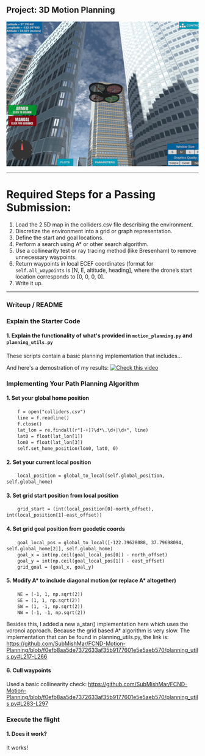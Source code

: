 ## Project: 3D Motion Planning
![Quad Image](./misc/enroute.png)

---


# Required Steps for a Passing Submission:
1. Load the 2.5D map in the colliders.csv file describing the environment.
2. Discretize the environment into a grid or graph representation.
3. Define the start and goal locations.
4. Perform a search using A* or other search algorithm.
5. Use a collinearity test or ray tracing method (like Bresenham) to remove unnecessary waypoints.
6. Return waypoints in local ECEF coordinates (format for `self.all_waypoints` is [N, E, altitude, heading], where the drone’s start location corresponds to [0, 0, 0, 0].
7. Write it up.

---
### Writeup / README


### Explain the Starter Code

#### 1. Explain the functionality of what's provided in `motion_planning.py` and `planning_utils.py`
These scripts contain a basic planning implementation that includes...

And here's a demostration of my results:
[![Check this video](http://img.youtube.com/vi/v=nLBZ6U3HlFw/0.jpg)](https://www.youtube.com/watch?v=nLBZ6U3HlFw)


### Implementing Your Path Planning Algorithm

#### 1. Set your global home position
        f = open("colliders.csv")
        line = f.readline()
        f.close()
        lat_lon = re.findall(r"[-+]?\d*\.\d+|\d+", line)
        lat0 = float(lat_lon[1])
        lon0 = float(lat_lon[3])
        self.set_home_position(lon0, lat0, 0)
        
#### 2. Set your current local position
        local_position = global_to_local(self.global_position, self.global_home)

#### 3. Set grid start position from local position
        grid_start = (int(local_position[0]-north_offset), int(local_position[1]-east_offset))

#### 4. Set grid goal position from geodetic coords
        goal_local_pos = global_to_local([-122.39628088, 37.79698094, self.global_home[2]], self.global_home)
        goal_x = int(np.ceil(goal_local_pos[0]) - north_offset)
        goal_y = int(np.ceil(goal_local_pos[1]) - east_offset) 		 
        grid_goal = (goal_x, goal_y)

#### 5. Modify A* to include diagonal motion (or replace A* altogether)
        NE = (-1, 1, np.sqrt(2))
        SE = (1, 1, np.sqrt(2))
        SW = (1, -1, np.sqrt(2))
        NW = (-1, -1, np.sqrt(2))

Besides this, I added a new a_star() implementation here which uses the voronoi approach. Because the grid based A* algorithm is very slow. The implementation that can be found in planning_utils.py, the link is: https://github.com/SubMishMar/FCND-Motion-Planning/blob/f0efb8aa5de7372633af35b9177601e5e5aeb570/planning_utils.py#L217-L266
#### 6. Cull waypoints 
Used a basic collinearity check: https://github.com/SubMishMar/FCND-Motion-Planning/blob/f0efb8aa5de7372633af35b9177601e5e5aeb570/planning_utils.py#L283-L297



### Execute the flight
#### 1. Does it work?
It works!
